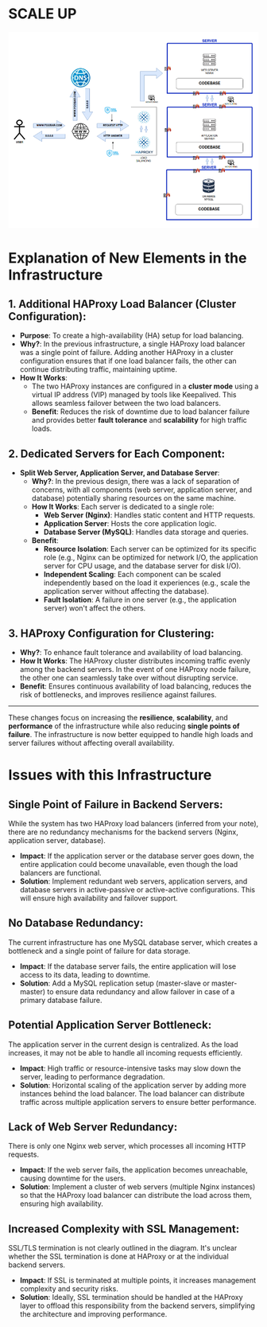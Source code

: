# SCALE UP

![SCALE UP](3-scale_up.png)

# Explanation of New Elements in the Infrastructure

## 1. Additional HAProxy Load Balancer (Cluster Configuration):
- **Purpose**: To create a high-availability (HA) setup for load balancing.
- **Why?**: In the previous infrastructure, a single HAProxy load balancer was a single point of failure. Adding another HAProxy in a cluster configuration ensures that if one load balancer fails, the other can continue distributing traffic, maintaining uptime.
- **How It Works**: 
  - The two HAProxy instances are configured in a **cluster mode** using a virtual IP address (VIP) managed by tools like Keepalived. This allows seamless failover between the two load balancers.
  - **Benefit**: Reduces the risk of downtime due to load balancer failure and provides better **fault tolerance** and **scalability** for high traffic loads.

## 2. Dedicated Servers for Each Component:
- **Split Web Server, Application Server, and Database Server**:
  - **Why?**: In the previous design, there was a lack of separation of concerns, with all components (web server, application server, and database) potentially sharing resources on the same machine.
  - **How It Works**: Each server is dedicated to a single role:
    - **Web Server (Nginx)**: Handles static content and HTTP requests.
    - **Application Server**: Hosts the core application logic.
    - **Database Server (MySQL)**: Handles data storage and queries.
  - **Benefit**:
    - **Resource Isolation**: Each server can be optimized for its specific role (e.g., Nginx can be optimized for network I/O, the application server for CPU usage, and the database server for disk I/O).
    - **Independent Scaling**: Each component can be scaled independently based on the load it experiences (e.g., scale the application server without affecting the database).
    - **Fault Isolation**: A failure in one server (e.g., the application server) won't affect the others.

## 3. HAProxy Configuration for Clustering:
- **Why?**: To enhance fault tolerance and availability of load balancing.
- **How It Works**: The HAProxy cluster distributes incoming traffic evenly among the backend servers. In the event of one HAProxy node failure, the other one can seamlessly take over without disrupting service.
- **Benefit**: Ensures continuous availability of load balancing, reduces the risk of bottlenecks, and improves resilience against failures.

---

These changes focus on increasing the **resilience**, **scalability**, and **performance** of the infrastructure while also reducing **single points of failure**. The infrastructure is now better equipped to handle high loads and server failures without affecting overall availability.

# Issues with this Infrastructure

## Single Point of Failure in Backend Servers:
While the system has two HAProxy load balancers (inferred from your note), there are no redundancy mechanisms for the backend servers (Nginx, application server, database).
- **Impact**: If the application server or the database server goes down, the entire application could become unavailable, even though the load balancers are functional.
- **Solution**: Implement redundant web servers, application servers, and database servers in active-passive or active-active configurations. This will ensure high availability and failover support.

## No Database Redundancy:
The current infrastructure has one MySQL database server, which creates a bottleneck and a single point of failure for data storage.
- **Impact**: If the database server fails, the entire application will lose access to its data, leading to downtime.
- **Solution**: Add a MySQL replication setup (master-slave or master-master) to ensure data redundancy and allow failover in case of a primary database failure.

## Potential Application Server Bottleneck:
The application server in the current design is centralized. As the load increases, it may not be able to handle all incoming requests efficiently.
- **Impact**: High traffic or resource-intensive tasks may slow down the server, leading to performance degradation.
- **Solution**: Horizontal scaling of the application server by adding more instances behind the load balancer. The load balancer can distribute traffic across multiple application servers to ensure better performance.

## Lack of Web Server Redundancy:
There is only one Nginx web server, which processes all incoming HTTP requests.
- **Impact**: If the web server fails, the application becomes unreachable, causing downtime for the users.
- **Solution**: Implement a cluster of web servers (multiple Nginx instances) so that the HAProxy load balancer can distribute the load across them, ensuring high availability.

## Increased Complexity with SSL Management:
SSL/TLS termination is not clearly outlined in the diagram. It's unclear whether the SSL termination is done at HAProxy or at the individual backend servers.
- **Impact**: If SSL is terminated at multiple points, it increases management complexity and security risks.
- **Solution**: Ideally, SSL termination should be handled at the HAProxy layer to offload this responsibility from the backend servers, simplifying the architecture and improving performance.